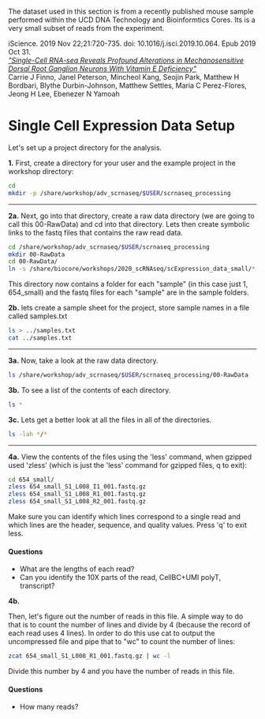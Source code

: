 
The dataset used in this section is from a recently published mouse sample performed within the UCD DNA Technology and Bioinformtics Cores.  Its is a very small subset of reads from the experiment.

iScience. 2019 Nov 22;21:720-735. doi: 10.1016/j.isci.2019.10.064. Epub 2019 Oct 31.  
[_"Single-Cell RNA-seq Reveals Profound Alterations in Mechanosensitive Dorsal Root Ganglion Neurons With Vitamin E Deficiency"_](https://pubmed.ncbi.nlm.nih.gov/31733517/)  
Carrie J Finno, Janel Peterson, Mincheol Kang, Seojin Park, Matthew H Bordbari, Blythe Durbin-Johnson, Matthew Settles, Maria C Perez-Flores, Jeong H Lee, Ebenezer N Yamoah

# Single Cell Expression Data Setup

Let's set up a project directory for the analysis.

**1\.** First, create a directory for your user and the example project in the workshop directory:

```bash
cd
mkdir -p /share/workshop/adv_scrnaseq/$USER/scrnaseq_processing
```

---

**2a\.** Next, go into that directory, create a raw data directory (we are going to call this 00-RawData) and cd into that directory. Lets then create symbolic links to the fastq files that contains the raw read data.

```bash
cd /share/workshop/adv_scrnaseq/$USER/scrnaseq_processing
mkdir 00-RawData
cd 00-RawData/
ln -s /share/biocore/workshops/2020_scRNAseq/scExpression_data_small/* .
```

This directory now contains a folder for each "sample" (in this case just 1, 654_small) and the fastq files for each "sample" are in the sample folders.

**2b\.** lets create a sample sheet for the project, store sample names in a file called samples.txt

```bash
ls > ../samples.txt
cat ../samples.txt
```

---
**3a\.** Now, take a look at the raw data directory.

```bash
ls /share/workshop/adv_scrnaseq/$USER/scrnaseq_processing/00-RawData
```

**3b\.** To see a list of the contents of each directory.

```bash
ls *
```

**3c\.** Lets get a better look at all the files in all of the directories.

```bash
ls -lah */*
```

---
**4a\.** View the contents of the files using the 'less' command, when gzipped used 'zless' (which is just the 'less' command for gzipped files, q to exit):

```bash
cd 654_small/
zless 654_small_S1_L008_I1_001.fastq.gz
zless 654_small_S1_L008_R1_001.fastq.gz
zless 654_small_S1_L008_R2_001.fastq.gz
```

Make sure you can identify which lines correspond to a single read and which lines are the header, sequence, and quality values. Press 'q' to exit less.

#### Questions
* What are the lengths of each read?
* Can you identify the 10X parts of the read, CellBC+UMI polyT, transcript?

**4b\.**

Then, let's figure out the number of reads in this file. A simple way to do that is to count the number of lines and divide by 4 (because the record of each read uses 4 lines). In order to do this use cat to output the uncompressed file and pipe that to "wc" to count the number of lines:


```bash
zcat 654_small_S1_L008_R1_001.fastq.gz | wc -l
```

Divide this number by 4 and you have the number of reads in this file.

#### Questions
* How many reads?
